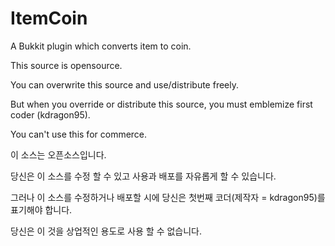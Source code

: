 ItemCoin
========

A Bukkit plugin which converts item to coin.

This source is opensource.

You can overwrite this source and use/distribute freely.

But when you override or distribute this source, you must emblemize first coder (kdragon95).

You can't use this for commerce.

이 소스는 오픈소스입니다.

당신은 이 소스를 수정 할 수 있고 사용과 배포를 자유롭게 할 수 있습니다.

그러나 이 소스를 수정하거나 배포할 시에 당신은 첫번째 코더(제작자 = kdragon95)를 표기해야 합니다.

당신은 이 것을 상업적인 용도로 사용 할 수 없습니다.